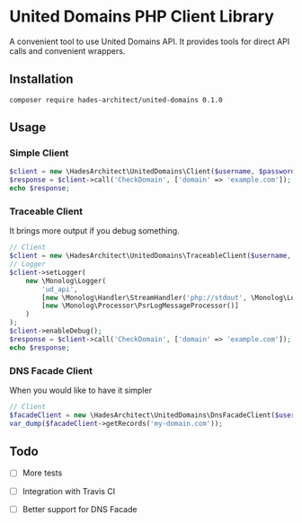 # United Domains PHP Client Library

A convenient tool to use United Domains API. It provides tools for direct API calls and convenient wrappers.

## Installation

```
composer require hades-architect/united-domains 0.1.0
```

## Usage

### Simple Client

```php
$client = new \HadesArchitect\UnitedDomains\Client($username, $password);
$response = $client->call('CheckDomain', ['domain' => 'example.com']);
echo $response;
```

### Traceable Client 

It brings more output if you debug something.

```php
// Client
$client = new \HadesArchitect\UnitedDomains\TraceableClient($username, $password);
// Logger 
$client->setLogger(
    new \Monolog\Logger(
        'ud_api',
        [new \Monolog\Handler\StreamHandler('php://stdout', \Monolog\Logger::DEBUG)],
        [new \Monolog\Processor\PsrLogMessageProcessor()]
    )
);
$client->enableDebug();
$response = $client->call('CheckDomain', ['domain' => 'example.com']);
echo $response;
```

### DNS Facade Client 

When you would like to have it simpler

```php
// Client
$facadeClient = new \HadesArchitect\UnitedDomains\DnsFacadeClient($username, $password);
var_dump($facadeClient->getRecords('my-domain.com'));
```

## Todo

- [ ] More tests
- [ ] Integration with Travis CI
- [ ] Better support for DNS Facade
 

